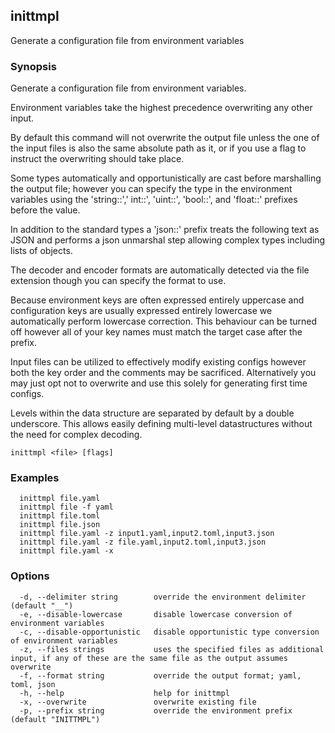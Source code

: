 ## inittmpl

Generate a configuration file from environment variables

### Synopsis

Generate a configuration file from environment variables.

Environment variables take the highest precedence overwriting any other input.

By default this command will not overwrite the output file unless the one of
the input files is also the same absolute path as it, or if you use a flag
to instruct the overwriting should take place.

Some types automatically and opportunistically are cast before marshalling the
output file; however you can specify the type in the environment variables using 
the 'string::',' int::', 'uint::', 'bool::', and 'float::' prefixes before the value.

In addition to the standard types a 'json::' prefix treats the following text as
JSON and performs a json unmarshal step allowing complex types including lists
of objects. 

The decoder and encoder formats are automatically detected via the file extension
though you can specify the format to use.

Because environment keys are often expressed entirely uppercase and configuration
keys are usually expressed entirely lowercase we automatically perform lowercase
correction. This behaviour can be turned off however all of your key names must
match the target case after the prefix.

Input files can be utilized to effectively modify existing configs however both
the key order and the comments may be sacrificed. Alternatively you may just opt
not to overwrite and use this solely for generating first time configs.

Levels within the data structure are separated by default by a double underscore.
This allows easily defining multi-level datastructures without the need for
complex decoding.

```
inittmpl <file> [flags]
```

### Examples

```
  inittmpl file.yaml
  inittmpl file -f yaml
  inittmpl file.toml
  inittmpl file.json
  inittmpl file.yaml -z input1.yaml,input2.toml,input3.json
  inittmpl file.yaml -z file.yaml,input2.toml,input3.json
  inittmpl file.yaml -x
```

### Options

```
  -d, --delimiter string        override the environment delimiter (default "__")
  -e, --disable-lowercase       disable lowercase conversion of environment variables
  -c, --disable-opportunistic   disable opportunistic type conversion of environment variables
  -z, --files strings           uses the specified files as additional input, if any of these are the same file as the output assumes overwrite
  -f, --format string           override the output format; yaml, toml, json
  -h, --help                    help for inittmpl
  -x, --overwrite               overwrite existing file
  -p, --prefix string           override the environment prefix (default "INITTMPL")
```

